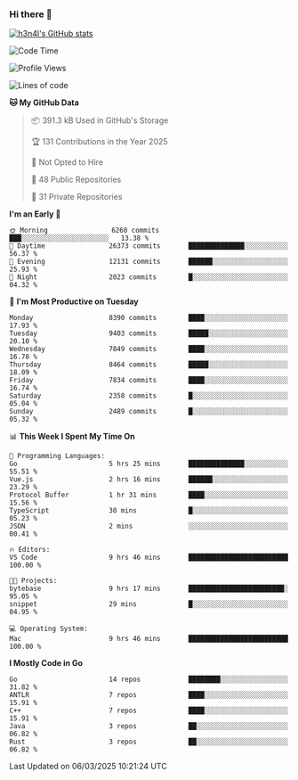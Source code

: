 ### Hi there 👋

[![h3n4l's GitHub stats](https://github-readme-stats.vercel.app/api?username=h3n4l&count_private=true&show_icons=true&theme=radical)](https://github.com/h3n4l/github-readme-stats)

<!--START_SECTION:waka-->
![Code Time](http://img.shields.io/badge/Code%20Time-2%2C086%20hrs%205%20mins-blue)

![Profile Views](http://img.shields.io/badge/Profile%20Views-0-blue)

![Lines of code](https://img.shields.io/badge/From%20Hello%20World%20I%27ve%20Written-17.9%20million%20lines%20of%20code-blue)

**🐱 My GitHub Data** 

> 📦 391.3 kB Used in GitHub's Storage 
 > 
> 🏆 131 Contributions in the Year 2025
 > 
> 🚫 Not Opted to Hire
 > 
> 📜 48 Public Repositories 
 > 
> 🔑 31 Private Repositories 
 > 
**I'm an Early 🐤** 

```text
🌞 Morning                6260 commits        ███░░░░░░░░░░░░░░░░░░░░░░   13.38 % 
🌆 Daytime                26373 commits       ██████████████░░░░░░░░░░░   56.37 % 
🌃 Evening                12131 commits       ██████░░░░░░░░░░░░░░░░░░░   25.93 % 
🌙 Night                  2023 commits        █░░░░░░░░░░░░░░░░░░░░░░░░   04.32 % 
```
📅 **I'm Most Productive on Tuesday** 

```text
Monday                   8390 commits        ████░░░░░░░░░░░░░░░░░░░░░   17.93 % 
Tuesday                  9403 commits        █████░░░░░░░░░░░░░░░░░░░░   20.10 % 
Wednesday                7849 commits        ████░░░░░░░░░░░░░░░░░░░░░   16.78 % 
Thursday                 8464 commits        █████░░░░░░░░░░░░░░░░░░░░   18.09 % 
Friday                   7834 commits        ████░░░░░░░░░░░░░░░░░░░░░   16.74 % 
Saturday                 2358 commits        █░░░░░░░░░░░░░░░░░░░░░░░░   05.04 % 
Sunday                   2489 commits        █░░░░░░░░░░░░░░░░░░░░░░░░   05.32 % 
```


📊 **This Week I Spent My Time On** 

```text
💬 Programming Languages: 
Go                       5 hrs 25 mins       ██████████████░░░░░░░░░░░   55.51 % 
Vue.js                   2 hrs 16 mins       ██████░░░░░░░░░░░░░░░░░░░   23.29 % 
Protocol Buffer          1 hr 31 mins        ████░░░░░░░░░░░░░░░░░░░░░   15.56 % 
TypeScript               30 mins             █░░░░░░░░░░░░░░░░░░░░░░░░   05.23 % 
JSON                     2 mins              ░░░░░░░░░░░░░░░░░░░░░░░░░   00.41 % 

🔥 Editors: 
VS Code                  9 hrs 46 mins       █████████████████████████   100.00 % 

🐱‍💻 Projects: 
bytebase                 9 hrs 17 mins       ████████████████████████░   95.05 % 
snippet                  29 mins             █░░░░░░░░░░░░░░░░░░░░░░░░   04.95 % 

💻 Operating System: 
Mac                      9 hrs 46 mins       █████████████████████████   100.00 % 
```

**I Mostly Code in Go** 

```text
Go                       14 repos            ████████░░░░░░░░░░░░░░░░░   31.82 % 
ANTLR                    7 repos             ████░░░░░░░░░░░░░░░░░░░░░   15.91 % 
C++                      7 repos             ████░░░░░░░░░░░░░░░░░░░░░   15.91 % 
Java                     3 repos             ██░░░░░░░░░░░░░░░░░░░░░░░   06.82 % 
Rust                     3 repos             ██░░░░░░░░░░░░░░░░░░░░░░░   06.82 % 
```




 Last Updated on 06/03/2025 10:21:24 UTC
<!--END_SECTION:waka-->

